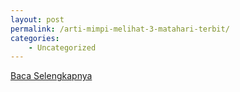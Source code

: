 ```yaml
---
layout: post
permalink: /arti-mimpi-melihat-3-matahari-terbit/
categories:
    - Uncategorized
---
```


[Baca Selengkapnya](/03)